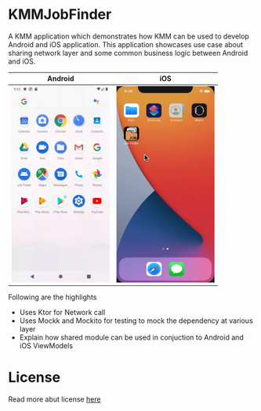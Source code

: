 # KMMJobFinder

A KMM application which demonstrates how KMM can be used to develop Android and iOS application.
This application showcases use case about sharing network layer and some common business logic 
between Android and iOS.


| Android        | iOS           |
| ------------- |:-------------:|
| <img src="https://github.com/hardik-trivedi/KMMJobFinder/blob/master/KMMAndroidJobFinder.gif" alt="" width="200" height="400" /> | <img src="https://github.com/hardik-trivedi/KMMJobFinder/blob/master/KMMiOSJobFinder.gif" alt="" width="200" height="400" /> |

Following are the highlights

* Uses Ktor for Network call
* Uses Mockk and Mockito for testing to mock the dependency at various layer
* Explain how shared module can be used in conjuction to Android and iOS ViewModels

# License
Read more abut license [here](LICENSE)